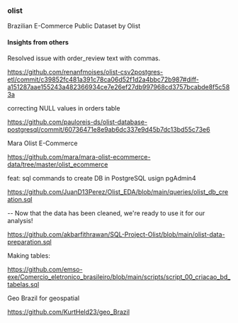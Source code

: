 ### olist
Brazilian E-Commerce Public Dataset by Olist


#### Insights from others

Resolved issue with order_review text with commas. 

https://github.com/renanfmoises/olist-csv2postgres-etl/commit/c39852fc481a391c78ca06d52f1d2a4bbc72b987#diff-a151287aae155243a482366934ce7e26ef27db997968cd3757bcabde8f5c583a


correcting NULL values in orders table 

https://github.com/pauloreis-ds/olist-database-postgresql/commit/60736471e8e9ab6dc337e9d45b7dc13bd55c73e6

Mara Olist E-Commerce

https://github.com/mara/mara-olist-ecommerce-data/tree/master/olist_ecommerce

feat: sql commands to create DB in PostgreSQL usign pgAdmin4

https://github.com/JuanD13Perez/Olist_EDA/blob/main/queries/olist_db_creation.sql

-- Now that the data has been cleaned, we're ready to use it for our analysis!

https://github.com/akbarfithrawan/SQL-Project-Olist/blob/main/olist-data-preparation.sql

Making tables:

https://github.com/emso-exe/Comercio_eletronico_brasileiro/blob/main/scripts/script_00_criacao_bd_tabelas.sql

Geo Brazil for geospatial

https://github.com/KurtHeld23/geo_Brazil
